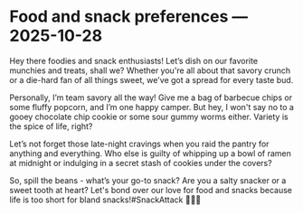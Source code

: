 # Food and snack preferences — 2025-10-28

Hey there foodies and snack enthusiasts! Let’s dish on our favorite munchies and treats, shall we? Whether you're all about that savory crunch or a die-hard fan of all things sweet, we've got a spread for every taste bud.

Personally, I’m team savory all the way! Give me a bag of barbecue chips or some fluffy popcorn, and I’m one happy camper. But hey, I won't say no to a gooey chocolate chip cookie or some sour gummy worms either. Variety is the spice of life, right?

Let’s not forget those late-night cravings when you raid the pantry for anything and everything. Who else is guilty of whipping up a bowl of ramen at midnight or indulging in a secret stash of cookies under the covers?

So, spill the beans - what’s your go-to snack? Are you a salty snacker or a sweet tooth at heart? Let's bond over our love for food and snacks because life is too short for bland snacks!#SnackAttack 🍿🍪🌮